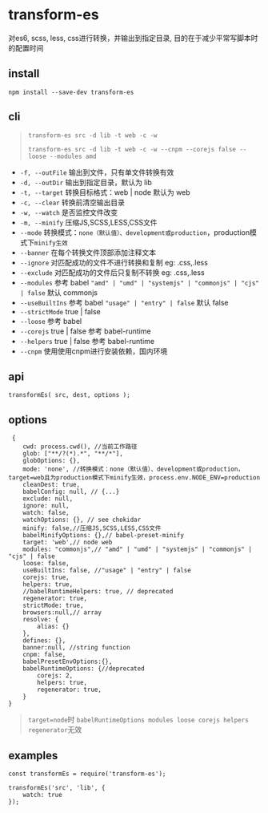 # transform-es

对es6, scss, less, css进行转换，并输出到指定目录, 目的在于减少平常写脚本时的配置时间

## install

`npm install --save-dev transform-es`

## cli

> `transform-es src -d lib -t web -c -w`
>
>`transform-es src -d lib -t web -c -w --cnpm --corejs false --loose --modules amd`

- `-f, --outFile` 输出到文件，只有单文件转换有效
- `-d, --outDir` 输出到指定目录，默认为 lib
- `-t, --target` 转换目标格式：web | node 默认为 web
- `-c, --clear`  转换前清空输出目录
- `-w, --watch` 是否监控文件改变
- `-m, --minify` 压缩JS,SCSS,LESS,CSS文件
- `--mode` 转换模式：`none（默认值）、development或production`，production模式下`minify生效` 
- `--banner` 在每个转换文件顶部添加注释文本
- `--ignore` 对匹配成功的文件不进行转换和复制 eg: .css,.less 
- `--exclude` 对匹配成功的文件后只复制不转换 eg: .css,.less 
- `--modules` 参考 babel  `"amd" | "umd" | "systemjs" | "commonjs" | "cjs" | false`  默认 commonjs
- `--useBuiltIns` 参考 babel  `"usage" | "entry" | false` 默认 false
- `--strictMode` true | false 
- `--loose` 参考 babel
- `--corejs` true | false  参考 babel-runtime
- `--helpers` true | false 参考 babel-runtime
- `--cnpm` 使用使用cnpm进行安装依赖，国内环境



## api

```
transformEs( src, dest, options );
```

## options

```
 {
    cwd: process.cwd(), //当前工作路径
    glob: ["**/?(*).*", "**/*"],
    globOptions: {},
    mode: 'none', //转换模式：none（默认值）、development或production，target=web且为production模式下minify生效，process.env.NODE_ENV=production
    cleanDest: true,
    babelConfig: null, // {...} 
    exclude: null,
    ignore: null,
    watch: false,
    watchOptions: {}, // see chokidar
    minify: false,//压缩JS,SCSS,LESS,CSS文件
    babelMinifyOptions: {},// babel-preset-minify
    target: 'web',// node web
    modules: "commonjs",// "amd" | "umd" | "systemjs" | "commonjs" | "cjs" | false
    loose: false,
    useBuiltIns: false, //"usage" | "entry" | false
    corejs: true,
    helpers: true,
    //babelRuntimeHelpers: true, // deprecated
    regenerator: true,
    strictMode: true,
    browsers:null,// array 
    resolve: {
        alias: {}
    },
    defines: {},
    banner:null, //string function
    cnpm: false,
    babelPresetEnvOptions:{},
    babelRuntimeOptions: {//deprecated
        corejs: 2, 
        helpers: true,
        regenerator: true,
    }
}
```

> `target=node`时 `babelRuntimeOptions modules loose corejs helpers regenerator`无效

## examples 

```
const transformEs = require('transform-es');

transformEs('src', 'lib', {
    watch: true
});

```

